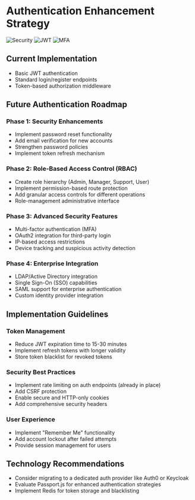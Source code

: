 # Authentication Enhancement Strategy

![Security](https://img.shields.io/badge/security-enterprise%20grade-red.svg)
![JWT](https://img.shields.io/badge/JWT-token%20based-blue.svg)
![MFA](https://img.shields.io/badge/MFA-planned-orange.svg)

## Current Implementation

- Basic JWT authentication
- Standard login/register endpoints
- Token-based authorization middleware

## Future Authentication Roadmap

### Phase 1: Security Enhancements

- Implement password reset functionality
- Add email verification for new accounts
- Strengthen password policies
- Implement token refresh mechanism

### Phase 2: Role-Based Access Control (RBAC)

- Create role hierarchy (Admin, Manager, Support, User)
- Implement permission-based route protection
- Add granular access controls for different operations
- Role-management administrative interface

### Phase 3: Advanced Security Features

- Multi-factor authentication (MFA)
- OAuth2 integration for third-party login
- IP-based access restrictions
- Device tracking and suspicious activity detection

### Phase 4: Enterprise Integration

- LDAP/Active Directory integration
- Single Sign-On (SSO) capabilities
- SAML support for enterprise authentication
- Custom identity provider integration

## Implementation Guidelines

### Token Management

- Reduce JWT expiration time to 15-30 minutes
- Implement refresh tokens with longer validity
- Store token blacklist for revoked tokens

### Security Best Practices

- Implement rate limiting on auth endpoints (already in place)
- Add CSRF protection
- Enable secure and HTTP-only cookies
- Add comprehensive security headers

### User Experience

- Implement "Remember Me" functionality
- Add account lockout after failed attempts
- Provide session management for users

## Technology Recommendations

- Consider migrating to a dedicated auth provider like Auth0 or Keycloak
- Evaluate Passport.js for enhanced authentication strategies
- Implement Redis for token storage and blacklisting